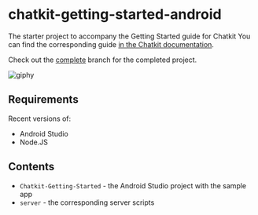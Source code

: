 # chatkit-getting-started-android

The starter project to accompany the Getting Started guide for Chatkit
You can find the corresponding guide [in the Chatkit documentation](https://pusher.com/docs/chatkit/getting_started/android).

Check out the [complete](https://github.com/pusher/chatkit-getting-started-android/tree/complete) branch for the completed project.

![giphy](https://media.giphy.com/media/IzRe4gklKpTvCD8a4Z/giphy.gif)

## Requirements

Recent versions of:

- Android Studio
- Node.JS

## Contents

- `Chatkit-Getting-Started` - the Android Studio project with the sample app
- `server` - the corresponding server scripts
